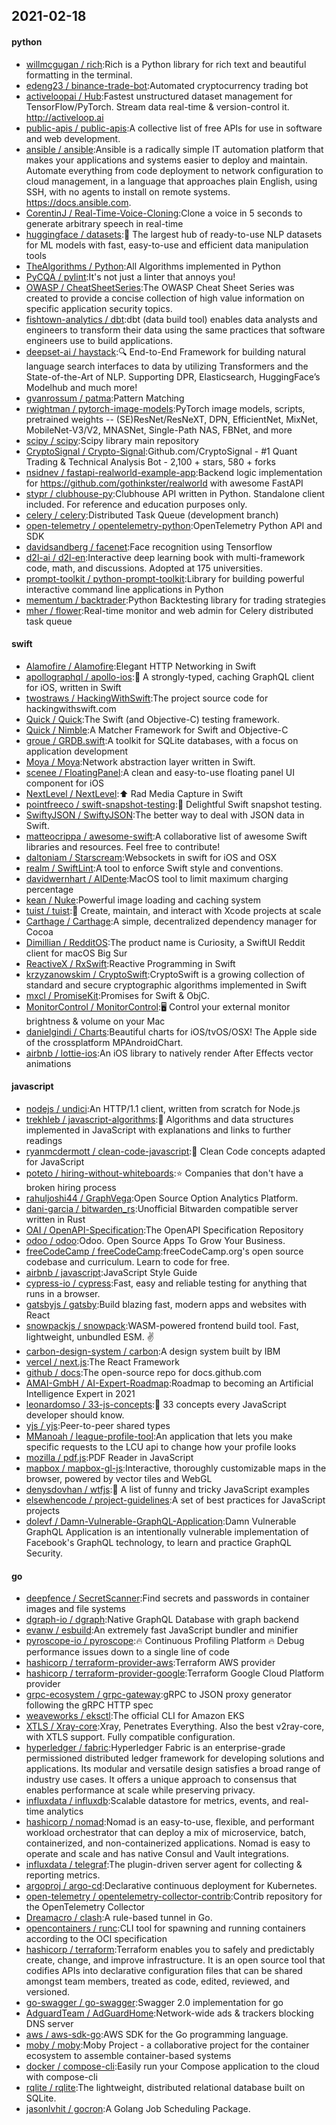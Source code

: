 ## 2021-02-18

#### python
* [willmcgugan / rich](https://github.com/willmcgugan/rich):Rich is a Python library for rich text and beautiful formatting in the terminal.
* [edeng23 / binance-trade-bot](https://github.com/edeng23/binance-trade-bot):Automated cryptocurrency trading bot
* [activeloopai / Hub](https://github.com/activeloopai/Hub):Fastest unstructured dataset management for TensorFlow/PyTorch. Stream data real-time & version-control it. http://activeloop.ai
* [public-apis / public-apis](https://github.com/public-apis/public-apis):A collective list of free APIs for use in software and web development.
* [ansible / ansible](https://github.com/ansible/ansible):Ansible is a radically simple IT automation platform that makes your applications and systems easier to deploy and maintain. Automate everything from code deployment to network configuration to cloud management, in a language that approaches plain English, using SSH, with no agents to install on remote systems. https://docs.ansible.com.
* [CorentinJ / Real-Time-Voice-Cloning](https://github.com/CorentinJ/Real-Time-Voice-Cloning):Clone a voice in 5 seconds to generate arbitrary speech in real-time
* [huggingface / datasets](https://github.com/huggingface/datasets):🤗
The largest hub of ready-to-use NLP datasets for ML models with fast, easy-to-use and efficient data manipulation tools
* [TheAlgorithms / Python](https://github.com/TheAlgorithms/Python):All Algorithms implemented in Python
* [PyCQA / pylint](https://github.com/PyCQA/pylint):It's not just a linter that annoys you!
* [OWASP / CheatSheetSeries](https://github.com/OWASP/CheatSheetSeries):The OWASP Cheat Sheet Series was created to provide a concise collection of high value information on specific application security topics.
* [fishtown-analytics / dbt](https://github.com/fishtown-analytics/dbt):dbt (data build tool) enables data analysts and engineers to transform their data using the same practices that software engineers use to build applications.
* [deepset-ai / haystack](https://github.com/deepset-ai/haystack):🔍
End-to-End Framework for building natural language search interfaces to data by utilizing Transformers and the State-of-the-Art of NLP. Supporting DPR, Elasticsearch, HuggingFace’s Modelhub and much more!
* [gvanrossum / patma](https://github.com/gvanrossum/patma):Pattern Matching
* [rwightman / pytorch-image-models](https://github.com/rwightman/pytorch-image-models):PyTorch image models, scripts, pretrained weights -- (SE)ResNet/ResNeXT, DPN, EfficientNet, MixNet, MobileNet-V3/V2, MNASNet, Single-Path NAS, FBNet, and more
* [scipy / scipy](https://github.com/scipy/scipy):Scipy library main repository
* [CryptoSignal / Crypto-Signal](https://github.com/CryptoSignal/Crypto-Signal):Github.com/CryptoSignal - #1 Quant Trading & Technical Analysis Bot - 2,100 + stars, 580 + forks
* [nsidnev / fastapi-realworld-example-app](https://github.com/nsidnev/fastapi-realworld-example-app):Backend logic implementation for https://github.com/gothinkster/realworld with awesome FastAPI
* [stypr / clubhouse-py](https://github.com/stypr/clubhouse-py):Clubhouse API written in Python. Standalone client included. For reference and education purposes only.
* [celery / celery](https://github.com/celery/celery):Distributed Task Queue (development branch)
* [open-telemetry / opentelemetry-python](https://github.com/open-telemetry/opentelemetry-python):OpenTelemetry Python API and SDK
* [davidsandberg / facenet](https://github.com/davidsandberg/facenet):Face recognition using Tensorflow
* [d2l-ai / d2l-en](https://github.com/d2l-ai/d2l-en):Interactive deep learning book with multi-framework code, math, and discussions. Adopted at 175 universities.
* [prompt-toolkit / python-prompt-toolkit](https://github.com/prompt-toolkit/python-prompt-toolkit):Library for building powerful interactive command line applications in Python
* [mementum / backtrader](https://github.com/mementum/backtrader):Python Backtesting library for trading strategies
* [mher / flower](https://github.com/mher/flower):Real-time monitor and web admin for Celery distributed task queue

#### swift
* [Alamofire / Alamofire](https://github.com/Alamofire/Alamofire):Elegant HTTP Networking in Swift
* [apollographql / apollo-ios](https://github.com/apollographql/apollo-ios):📱
A strongly-typed, caching GraphQL client for iOS, written in Swift
* [twostraws / HackingWithSwift](https://github.com/twostraws/HackingWithSwift):The project source code for hackingwithswift.com
* [Quick / Quick](https://github.com/Quick/Quick):The Swift (and Objective-C) testing framework.
* [Quick / Nimble](https://github.com/Quick/Nimble):A Matcher Framework for Swift and Objective-C
* [groue / GRDB.swift](https://github.com/groue/GRDB.swift):A toolkit for SQLite databases, with a focus on application development
* [Moya / Moya](https://github.com/Moya/Moya):Network abstraction layer written in Swift.
* [scenee / FloatingPanel](https://github.com/scenee/FloatingPanel):A clean and easy-to-use floating panel UI component for iOS
* [NextLevel / NextLevel](https://github.com/NextLevel/NextLevel):⬆️
Rad Media Capture in Swift
* [pointfreeco / swift-snapshot-testing](https://github.com/pointfreeco/swift-snapshot-testing):📸
Delightful Swift snapshot testing.
* [SwiftyJSON / SwiftyJSON](https://github.com/SwiftyJSON/SwiftyJSON):The better way to deal with JSON data in Swift.
* [matteocrippa / awesome-swift](https://github.com/matteocrippa/awesome-swift):A collaborative list of awesome Swift libraries and resources. Feel free to contribute!
* [daltoniam / Starscream](https://github.com/daltoniam/Starscream):Websockets in swift for iOS and OSX
* [realm / SwiftLint](https://github.com/realm/SwiftLint):A tool to enforce Swift style and conventions.
* [davidwernhart / AlDente](https://github.com/davidwernhart/AlDente):MacOS tool to limit maximum charging percentage
* [kean / Nuke](https://github.com/kean/Nuke):Powerful image loading and caching system
* [tuist / tuist](https://github.com/tuist/tuist):🚀
Create, maintain, and interact with Xcode projects at scale
* [Carthage / Carthage](https://github.com/Carthage/Carthage):A simple, decentralized dependency manager for Cocoa
* [Dimillian / RedditOS](https://github.com/Dimillian/RedditOS):The product name is Curiosity, a SwiftUI Reddit client for macOS Big Sur
* [ReactiveX / RxSwift](https://github.com/ReactiveX/RxSwift):Reactive Programming in Swift
* [krzyzanowskim / CryptoSwift](https://github.com/krzyzanowskim/CryptoSwift):CryptoSwift is a growing collection of standard and secure cryptographic algorithms implemented in Swift
* [mxcl / PromiseKit](https://github.com/mxcl/PromiseKit):Promises for Swift & ObjC.
* [MonitorControl / MonitorControl](https://github.com/MonitorControl/MonitorControl):🖥
Control your external monitor brightness & volume on your Mac
* [danielgindi / Charts](https://github.com/danielgindi/Charts):Beautiful charts for iOS/tvOS/OSX! The Apple side of the crossplatform MPAndroidChart.
* [airbnb / lottie-ios](https://github.com/airbnb/lottie-ios):An iOS library to natively render After Effects vector animations

#### javascript
* [nodejs / undici](https://github.com/nodejs/undici):An HTTP/1.1 client, written from scratch for Node.js
* [trekhleb / javascript-algorithms](https://github.com/trekhleb/javascript-algorithms):📝
Algorithms and data structures implemented in JavaScript with explanations and links to further readings
* [ryanmcdermott / clean-code-javascript](https://github.com/ryanmcdermott/clean-code-javascript):🛁
Clean Code concepts adapted for JavaScript
* [poteto / hiring-without-whiteboards](https://github.com/poteto/hiring-without-whiteboards):⭐️
Companies that don't have a broken hiring process
* [rahuljoshi44 / GraphVega](https://github.com/rahuljoshi44/GraphVega):Open Source Option Analytics Platform.
* [dani-garcia / bitwarden_rs](https://github.com/dani-garcia/bitwarden_rs):Unofficial Bitwarden compatible server written in Rust
* [OAI / OpenAPI-Specification](https://github.com/OAI/OpenAPI-Specification):The OpenAPI Specification Repository
* [odoo / odoo](https://github.com/odoo/odoo):Odoo. Open Source Apps To Grow Your Business.
* [freeCodeCamp / freeCodeCamp](https://github.com/freeCodeCamp/freeCodeCamp):freeCodeCamp.org's open source codebase and curriculum. Learn to code for free.
* [airbnb / javascript](https://github.com/airbnb/javascript):JavaScript Style Guide
* [cypress-io / cypress](https://github.com/cypress-io/cypress):Fast, easy and reliable testing for anything that runs in a browser.
* [gatsbyjs / gatsby](https://github.com/gatsbyjs/gatsby):Build blazing fast, modern apps and websites with React
* [snowpackjs / snowpack](https://github.com/snowpackjs/snowpack):WASM-powered frontend build tool. Fast, lightweight, unbundled ESM.
✌️
* [carbon-design-system / carbon](https://github.com/carbon-design-system/carbon):A design system built by IBM
* [vercel / next.js](https://github.com/vercel/next.js):The React Framework
* [github / docs](https://github.com/github/docs):The open-source repo for docs.github.com
* [AMAI-GmbH / AI-Expert-Roadmap](https://github.com/AMAI-GmbH/AI-Expert-Roadmap):Roadmap to becoming an Artificial Intelligence Expert in 2021
* [leonardomso / 33-js-concepts](https://github.com/leonardomso/33-js-concepts):📜
33 concepts every JavaScript developer should know.
* [yjs / yjs](https://github.com/yjs/yjs):Peer-to-peer shared types
* [MManoah / league-profile-tool](https://github.com/MManoah/league-profile-tool):An application that lets you make specific requests to the LCU api to change how your profile looks
* [mozilla / pdf.js](https://github.com/mozilla/pdf.js):PDF Reader in JavaScript
* [mapbox / mapbox-gl-js](https://github.com/mapbox/mapbox-gl-js):Interactive, thoroughly customizable maps in the browser, powered by vector tiles and WebGL
* [denysdovhan / wtfjs](https://github.com/denysdovhan/wtfjs):🤪
A list of funny and tricky JavaScript examples
* [elsewhencode / project-guidelines](https://github.com/elsewhencode/project-guidelines):A set of best practices for JavaScript projects
* [dolevf / Damn-Vulnerable-GraphQL-Application](https://github.com/dolevf/Damn-Vulnerable-GraphQL-Application):Damn Vulnerable GraphQL Application is an intentionally vulnerable implementation of Facebook's GraphQL technology, to learn and practice GraphQL Security.

#### go
* [deepfence / SecretScanner](https://github.com/deepfence/SecretScanner):Find secrets and passwords in container images and file systems
* [dgraph-io / dgraph](https://github.com/dgraph-io/dgraph):Native GraphQL Database with graph backend
* [evanw / esbuild](https://github.com/evanw/esbuild):An extremely fast JavaScript bundler and minifier
* [pyroscope-io / pyroscope](https://github.com/pyroscope-io/pyroscope):🔥
Continuous Profiling Platform
🔥
Debug performance issues down to a single line of code
* [hashicorp / terraform-provider-aws](https://github.com/hashicorp/terraform-provider-aws):Terraform AWS provider
* [hashicorp / terraform-provider-google](https://github.com/hashicorp/terraform-provider-google):Terraform Google Cloud Platform provider
* [grpc-ecosystem / grpc-gateway](https://github.com/grpc-ecosystem/grpc-gateway):gRPC to JSON proxy generator following the gRPC HTTP spec
* [weaveworks / eksctl](https://github.com/weaveworks/eksctl):The official CLI for Amazon EKS
* [XTLS / Xray-core](https://github.com/XTLS/Xray-core):Xray, Penetrates Everything. Also the best v2ray-core, with XTLS support. Fully compatible configuration.
* [hyperledger / fabric](https://github.com/hyperledger/fabric):Hyperledger Fabric is an enterprise-grade permissioned distributed ledger framework for developing solutions and applications. Its modular and versatile design satisfies a broad range of industry use cases. It offers a unique approach to consensus that enables performance at scale while preserving privacy.
* [influxdata / influxdb](https://github.com/influxdata/influxdb):Scalable datastore for metrics, events, and real-time analytics
* [hashicorp / nomad](https://github.com/hashicorp/nomad):Nomad is an easy-to-use, flexible, and performant workload orchestrator that can deploy a mix of microservice, batch, containerized, and non-containerized applications. Nomad is easy to operate and scale and has native Consul and Vault integrations.
* [influxdata / telegraf](https://github.com/influxdata/telegraf):The plugin-driven server agent for collecting & reporting metrics.
* [argoproj / argo-cd](https://github.com/argoproj/argo-cd):Declarative continuous deployment for Kubernetes.
* [open-telemetry / opentelemetry-collector-contrib](https://github.com/open-telemetry/opentelemetry-collector-contrib):Contrib repository for the OpenTelemetry Collector
* [Dreamacro / clash](https://github.com/Dreamacro/clash):A rule-based tunnel in Go.
* [opencontainers / runc](https://github.com/opencontainers/runc):CLI tool for spawning and running containers according to the OCI specification
* [hashicorp / terraform](https://github.com/hashicorp/terraform):Terraform enables you to safely and predictably create, change, and improve infrastructure. It is an open source tool that codifies APIs into declarative configuration files that can be shared amongst team members, treated as code, edited, reviewed, and versioned.
* [go-swagger / go-swagger](https://github.com/go-swagger/go-swagger):Swagger 2.0 implementation for go
* [AdguardTeam / AdGuardHome](https://github.com/AdguardTeam/AdGuardHome):Network-wide ads & trackers blocking DNS server
* [aws / aws-sdk-go](https://github.com/aws/aws-sdk-go):AWS SDK for the Go programming language.
* [moby / moby](https://github.com/moby/moby):Moby Project - a collaborative project for the container ecosystem to assemble container-based systems
* [docker / compose-cli](https://github.com/docker/compose-cli):Easily run your Compose application to the cloud with compose-cli
* [rqlite / rqlite](https://github.com/rqlite/rqlite):The lightweight, distributed relational database built on SQLite.
* [jasonlvhit / gocron](https://github.com/jasonlvhit/gocron):A Golang Job Scheduling Package.
